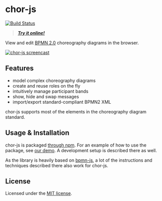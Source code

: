# chor-js

[![Build Status](https://travis-ci.com/jan-ladleif/chor-js.svg?branch=master)](https://travis-ci.com/jan-ladleif/chor-js)

> ***[Try it online!](https://bpt-lab.org/chor-js-demo/)***

View and edit [BPMN 2.0](https://www.omg.org/spec/BPMN/2.0.2/) choreography diagrams in the browser.

[![chor-js screencast](./docs/assets/img/screencast.gif "chor-js in action")](https://github.com/bptlab/chor-js-demo)

## Features

- model complex choreography diagrams
- create and reuse roles on the fly
- intuitively manage participant bands
- show, hide and swap messages
- import/export standard-compliant BPMN2 XML

chor-js supports most of the elements in the choreography diagram standard.

## Usage & Installation
chor-js is packaged [through npm](https://www.npmjs.com/package/chor-js).
For an example of how to use the package, see [our demo](https://github.com/bptlab/chor-js-demo).
A development setup is described there as well.

As the library is heavily based on [bpmn-js](https://github.com/bpmn-io/bpmn-js/), a lot of the instructions and techniques described there also work for chor-js.

## License

Licensed under the [MIT license](https://github.com/bptlab/chor-js/blob/master/LICENSE).